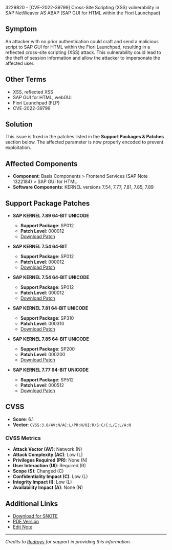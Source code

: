 3229820 - [CVE-2022-39799] Cross-Site Scripting (XSS) vulnerability in SAP NetWeaver AS ABAP (SAP GUI for HTML within the Fiori Launchpad)

## Symptom

An attacker with no prior authentication could craft and send a malicious script to SAP GUI for HTML within the Fiori Launchpad, resulting in a reflected cross-site scripting (XSS) attack. This vulnerability could lead to the theft of session information and allow the attacker to impersonate the affected user.

## Other Terms

- XSS, reflected XSS
- SAP GUI for HTML, webGUI
- Fiori Launchpad (FLP)
- CVE-2022-39799

## Solution

This issue is fixed in the patches listed in the **Support Packages & Patches** section below. The affected parameter is now properly encoded to prevent exploitation.

## Affected Components

- **Component**: Basis Components > Frontend Services (SAP Note 1322184) > SAP GUI for HTML
- **Software Components**: KERNEL versions 7.54, 7.77, 7.81, 7.85, 7.89

## Support Package Patches

- **SAP KERNEL 7.89 64-BIT UNICODE**
  - **Support Package**: SP012
  - **Patch Level**: 000012
  - [Download Patch](https://me.sap.com/softwarecenter/template/products/_APP=00200682500000001943&_EVENT=DISPHIER&HEADER=Y&FUNCTIONBAR=N&EVENT=TREE&NE=NAVIGATE&ENR=73555000100200015809&V=MAINT)
  
- **SAP KERNEL 7.54 64-BIT**
  - **Support Package**: SP012
  - **Patch Level**: 000012
  - [Download Patch](https://me.sap.com/softwarecenter/template/products/_APP=00200682500000001943&_EVENT=DISPHIER&HEADER=Y&FUNCTIONBAR=N&EVENT=TREE&NE=NAVIGATE&ENR=73554900100200019167&V=MAINT)
  
- **SAP KERNEL 7.54 64-BIT UNICODE**
  - **Support Package**: SP012
  - **Patch Level**: 000012
  - [Download Patch](https://me.sap.com/softwarecenter/template/products/_APP=00200682500000001943&_EVENT=DISPHIER&HEADER=Y&FUNCTIONBAR=N&EVENT=TREE&NE=NAVIGATE&ENR=73554900100200019168&V=MAINT)
  
- **SAP KERNEL 7.81 64-BIT UNICODE**
  - **Support Package**: SP310
  - **Patch Level**: 000310
  - [Download Patch](https://me.sap.com/softwarecenter/template/products/_APP=00200682500000001943&_EVENT=DISPHIER&HEADER=Y&FUNCTIONBAR=N&EVENT=TREE&NE=NAVIGATE&ENR=73555000100200012830&V=MAINT)
  
- **SAP KERNEL 7.85 64-BIT UNICODE**
  - **Support Package**: SP200
  - **Patch Level**: 000200
  - [Download Patch](https://me.sap.com/softwarecenter/template/products/_APP=00200682500000001943&_EVENT=DISPHIER&HEADER=Y&FUNCTIONBAR=N&EVENT=TREE&NE=NAVIGATE&ENR=73554900100200013971&V=MAINT)
  
- **SAP KERNEL 7.77 64-BIT UNICODE**
  - **Support Package**: SP512
  - **Patch Level**: 000512
  - [Download Patch](https://me.sap.com/softwarecenter/template/products/_APP=00200682500000001943&_EVENT=DISPHIER&HEADER=Y&FUNCTIONBAR=N&EVENT=TREE&NE=NAVIGATE&ENR=73554900100200010526&V=MAINT)

## CVSS

- **Score**: 6.1
- **Vector**: `CVSS:3.0/AV:N/AC:L/PR:N/UI:R/S:C/C:L/I:L/A:N`

### CVSS Metrics

- **Attack Vector (AV)**: Network (N)
- **Attack Complexity (AC)**: Low (L)
- **Privileges Required (PR)**: None (N)
- **User Interaction (UI)**: Required (R)
- **Scope (S)**: Changed (C)
- **Confidentiality Impact (C)**: Low (L)
- **Integrity Impact (I)**: Low (L)
- **Availability Impact (A)**: None (N)

## Additional Links

- [Download for SNOTE](https://notesdownloads.sap.com/note/0040000001203682022)
- [PDF Version](https://userapps.support.sap.com/sap/support/sfm/notes/print/0003229820?language=en-US&token=2B96DE0B2DD2415DAC19407949A35804)
- [Edit Note](https://i7p.wdf.sap.corp/sap/support/notes/edit/0003229820)

---

*Credits to [Redrays](https://redrays.io) for support in providing this information.*